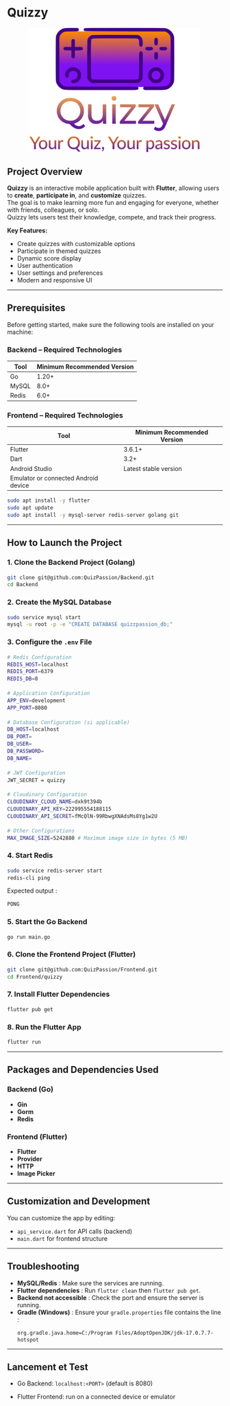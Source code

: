 # **Quizzy**

<div style="text-align: center;">
  <img src="quizzy/assets/logo/logo_whole.png" alt="quizzy-logo" style="width:400px;" />
</div>

##  **Project Overview**

**Quizzy** is an interactive mobile application built with **Flutter**, allowing users to **create**, **participate in**, and **customize** quizzes.  
The goal is to make learning more fun and engaging for everyone, whether with friends, colleagues, or solo.  
Quizzy lets users test their knowledge, compete, and track their progress.

**Key Features:**

- Create quizzes with customizable options  
- Participate in themed quizzes  
- Dynamic score display  
- User authentication 
- User settings and preferences  
- Modern and responsive UI

---

## **Prerequisites**

Before getting started, make sure the following tools are installed on your machine:

### Backend – Required Technologies

| Tool  | Minimum Recommended Version |
|-------|-----------------------------|
| Go    | 1.20+                       |
| MySQL | 8.0+                        |
| Redis | 6.0+                        |


### Frontend – Required Technologies

| Tool                                     | Minimum Recommended Version |
|------------------------------------------|-----------------------------|
| Flutter                                  | 3.6.1+                      |
| Dart                                     | 3.2+                        |
| Android Studio                           | Latest stable version       |
| Emulator or connected Android device     |                             |

```bash
sudo apt install -y flutter
sudo apt update
sudo apt install -y mysql-server redis-server golang git
```

---

## **How to Launch the Project**

### 1. **Clone the Backend Project (Golang)**

```bash
git clone git@github.com:QuizPassion/Backend.git
cd Backend
```

### 2. **Create the MySQL Database**

```bash
sudo service mysql start
mysql -u root -p -e "CREATE DATABASE quizzpassion_db;"
```

### 3. **Configure the `.env` File**

```bash
# Redis Configuration
REDIS_HOST=localhost
REDIS_PORT=6379
REDIS_DB=0

# Application Configuration
APP_ENV=development
APP_PORT=8080

# Database Configuration (si applicable)
DB_HOST=localhost
DB_PORT=
DB_USER=
DB_PASSWORD=
DB_NAME=

# JWT Configuration
JWT_SECRET = quizzy

# Cloudinary Configuration
CLOUDINARY_CLOUD_NAME=dxk9t394b
CLOUDINARY_API_KEY=222995554188115
CLOUDINARY_API_SECRET=fMcQlN-99RbwgXNAdsMs8Yg1w2U

# Other Configurations
MAX_IMAGE_SIZE=5242880 # Maximum image size in bytes (5 MB)
```

### 4. **Start Redis**

```bash
sudo service redis-server start
redis-cli ping
```

Expected output :

```bash
PONG
```

### 5. **Start the Go Backend**

```bash
go run main.go
```

### 6. **Clone the Frontend Project (Flutter)**

```bash
git clone git@github.com:QuizPassion/Frontend.git
cd Frontend/quizzy
```

### 7. **Install Flutter Dependencies**

```bash
flutter pub get
```

### 8. **Run the Flutter App**

```bash
flutter run
```

---

## **Packages and Dependencies Used**

### Backend (Go)

- **Gin**
- **Gorm**
- **Redis**

### Frontend (Flutter)

- **Flutter**
- **Provider**
- **HTTP**
- **Image Picker**

---

##  Customization and Development
You can customize the app by editing:

- ``api_service.dart`` for API calls (backend)
- ``main.dart`` for frontend structure

---

##  **Troubleshooting**

- **MySQL/Redis** : Make sure the services are running.
- **Flutter dependencies** : Run `flutter clean` then `flutter pub get`.
- **Backend not accessible** : Check the port and ensure the server is running.
- **Gradle (Windows)** : Ensure your ``gradle.properties`` file contains the line :
  ```properties
  org.gradle.java.home=C:/Program Files/AdoptOpenJDK/jdk-17.0.7.7-hotspot
  ```

---

## **Lancement et Test**

- Go Backend: ``localhost:<PORT>`` (default is 8080)

- Flutter Frontend: run on a connected device or emulator
